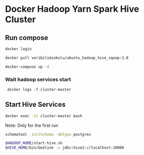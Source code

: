 # Docker Hadoop Yarn Spark Hive Cluster

## Run compose

```bash
docker login

docker pull veribilimiokulu/ubuntu_hadoop_hive_sqoop:2.0

docker-compose up -d
```
### Wait hadoop services start
```commandline
 docker logs -f cluster-master
```
## Start Hive Services

```bash
docker exec -it cluster-master bash
```

Note: Only for the first run

```bash  
schematool -initSchema -dbType postgres
```

```bash
$HADOOP_HOME/start-hive.sh
$HIVE_HOME/bin/beeline -u jdbc:hive2://localhost:10000
```
